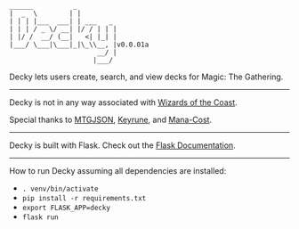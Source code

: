 ```
______          _          
|  _  \        | |         
| | | |___  ___| | ___   _ 
| | | / _ \/ __| |/ / | | |
| |/ /  __/ (__|   <| |_| |
|___/ \___|\___|_|\_\\__, |v0.0.01a
                      __/ |
                     |___/ 
```

Decky lets users create, search, and view decks for Magic: The Gathering.

---

Decky is not in any way associated with 
[Wizards of the Coast](http://wizards.com/). 

Special thanks to 
[MTGJSON](http://mtgjson.com/), 
[Keyrune](https://andrewgioia.github.io/Keyrune/), and 
[Mana-Cost](https://github.com/micku/mana-cost).

---

Decky is built with Flask.  Check out the [Flask Documentation](http://flask.pocoo.org/docs/0.12/).

---

How to run Decky assuming all dependencies are installed:

* `. venv/bin/activate`
* `pip install -r requirements.txt`
* `export FLASK_APP=decky`
* `flask run`
